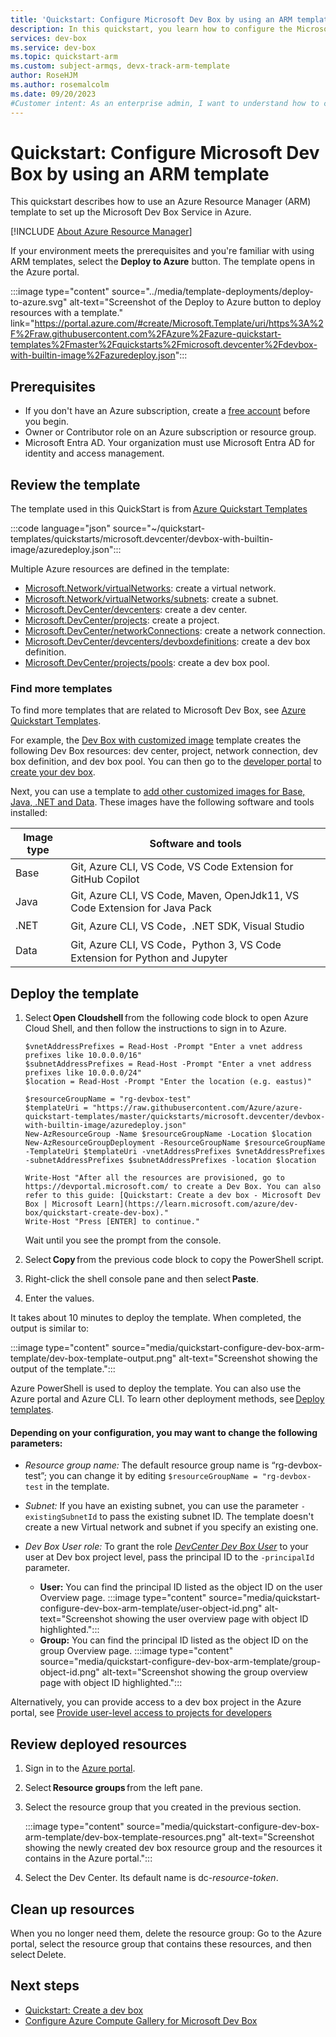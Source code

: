 ```yaml
---
title: 'Quickstart: Configure Microsoft Dev Box by using an ARM template'
description: In this quickstart, you learn how to configure the Microsoft Dev Box service to provide dev box workstations for users by using an ARM template.
services: dev-box
ms.service: dev-box
ms.topic: quickstart-arm
ms.custom: subject-armqs, devx-track-arm-template
author: RoseHJM
ms.author: rosemalcolm
ms.date: 09/20/2023
#Customer intent: As an enterprise admin, I want to understand how to create and configure dev box components with an ARM template so that I can provide dev box projects for my users.
---
```


# Quickstart: Configure Microsoft Dev Box by using an ARM template

This quickstart describes how to use an Azure Resource Manager (ARM) template to set up the Microsoft Dev Box Service in Azure. 

[!INCLUDE [About Azure Resource Manager](../../includes/resource-manager-quickstart-introduction.md)]

If your environment meets the prerequisites and you're familiar with using ARM templates, select the
**Deploy to Azure** button. The template opens in the Azure portal.

:::image type="content" source="../media/template-deployments/deploy-to-azure.svg" alt-text="Screenshot of the Deploy to Azure button to deploy resources with a template." link="https://portal.azure.com/#create/Microsoft.Template/uri/https%3A%2F%2Fraw.githubusercontent.com%2FAzure%2Fazure-quickstart-templates%2Fmaster%2Fquickstarts%2Fmicrosoft.devcenter%2Fdevbox-with-builtin-image%2Fazuredeploy.json":::

## Prerequisites 

- If you don't have an Azure subscription, create a [free account](https://azure.microsoft.com/free/?WT.mc_id=A261C142F) before you begin.
- Owner or Contributor role on an Azure subscription or resource group.
- Microsoft Entra AD. Your organization must use Microsoft Entra AD for identity and access management.

## Review the template 

The template used in this QuickStart is from [Azure Quickstart Templates](/samples/azure/azure-quickstart-templates/devbox-with-builtin-image/)

:::code language="json" source="~/quickstart-templates/quickstarts/microsoft.devcenter/devbox-with-builtin-image/azuredeploy.json":::

Multiple Azure resources are defined in the template: 

- [Microsoft.Network/virtualNetworks](/azure/templates/microsoft.network/virtualnetworks): create a virtual network. 
- [Microsoft.Network/virtualNetworks/subnets](/azure/templates/microsoft.network/virtualnetworks/subnets): create a subnet. 
- [Microsoft.DevCenter/devcenters](/azure/templates/microsoft.devcenter/devcenters): create a dev center.
- [Microsoft.DevCenter/projects](/azure/templates/microsoft.devcenter/projects): create a project.
- [Microsoft.DevCenter/networkConnections](/azure/templates/microsoft.devcenter/networkConnections): create a network connection. 
- [Microsoft.DevCenter/devcenters/devboxdefinitions](/azure/templates/microsoft.devcenter/devcenters/devboxdefinitions): create a dev box definition. 
- [Microsoft.DevCenter/projects/pools](/azure/templates/microsoft.devcenter/projects/pools): create a dev box pool.
 
### Find more templates

To find more templates that are related to Microsoft Dev Box, see [Azure Quickstart Templates](https://github.com/Azure/azure-quickstart-templates/tree/master/quickstarts/microsoft.devcenter).

For example, the [Dev Box with customized image](https://github.com/Azure/azure-quickstart-templates/tree/master/quickstarts/microsoft.devcenter/devbox-with-customized-image) template creates the following Dev Box resources: dev center, project, network connection, dev box definition, and dev box pool. You can then go to the [developer portal](https://aka.ms/devbox-portal) to [create your dev box](quickstart-create-dev-box.md).

Next, you can use a template to [add other customized images for Base, Java, .NET and Data](https://github.com/Azure/azure-quickstart-templates/tree/master/quickstarts/microsoft.devcenter/devbox-with-customized-image#add-other-customized-image-for-base-java-net-and-data). These images have the following software and tools installed:


|Image type  |Software and tools  |
|---------|---------|
|Base     |Git, Azure CLI, VS Code, VS Code Extension for GitHub Copilot |
|Java     |Git, Azure CLI, VS Code, Maven, OpenJdk11, VS Code Extension for Java Pack |
|.NET     |Git, Azure CLI, VS Code，.NET SDK, Visual Studio |
|Data     |Git, Azure CLI, VS Code，Python 3, VS Code Extension for Python and Jupyter |

## Deploy the template 

1. Select **Open Cloudshell** from the following code block to open Azure Cloud Shell, and then follow the instructions to sign in to Azure. 

   ```azurepowershell-interactive
   $vnetAddressPrefixes = Read-Host -Prompt "Enter a vnet address prefixes like 10.0.0.0/16" 
   $subnetAddressPrefixes = Read-Host -Prompt "Enter a vnet address prefixes like 10.0.0.0/24" 
   $location = Read-Host -Prompt "Enter the location (e.g. eastus)" 
   
   $resourceGroupName = "rg-devbox-test" 
   $templateUri = "https://raw.githubusercontent.com/Azure/azure-quickstart-templates/master/quickstarts/microsoft.devcenter/devbox-with-builtin-image/azuredeploy.json" 
   New-AzResourceGroup -Name $resourceGroupName -Location $location 
   New-AzResourceGroupDeployment -ResourceGroupName $resourceGroupName -TemplateUri $templateUri -vnetAddressPrefixes $vnetAddressPrefixes -subnetAddressPrefixes $subnetAddressPrefixes -location $location 

   Write-Host "After all the resources are provisioned, go to https://devportal.microsoft.com/ to create a Dev Box. You can also refer to this guide: [Quickstart: Create a dev box - Microsoft Dev Box | Microsoft Learn](https://learn.microsoft.com/azure/dev-box/quickstart-create-dev-box)." 
   Write-Host "Press [ENTER] to continue." 
   ```

   Wait until you see the prompt from the console.
 
2. Select **Copy** from the previous code block to copy the PowerShell script. 
3. Right-click the shell console pane and then select **Paste**. 
4. Enter the values. 

It takes about 10 minutes to deploy the template. When completed, the output is similar to: 

 :::image type="content" source="media/quickstart-configure-dev-box-arm-template/dev-box-template-output.png" alt-text="Screenshot showing the output of the template.":::

Azure PowerShell is used to deploy the template. You can also use the Azure portal and Azure CLI. To learn other deployment methods, see [Deploy templates](../azure-resource-manager/templates/deploy-portal.md). 

#### Depending on your configuration, you may want to change the following parameters:  

- *Resource group name:* The default resource group name is “rg-devbox-test”; you can change it by editing `$resourceGroupName = "rg-devbox-test` in the template. 

- *Subnet:* If you have an existing subnet, you can use the parameter `-existingSubnetId` to pass the existing subnet ID. The template doesn't create a new Virtual network and subnet if you specify an existing one. 

- *Dev Box User role:* To grant the role [*DevCenter Dev Box User*](how-to-dev-box-user.md) to your user at Dev box project level, pass the principal ID to the `-principalId` parameter. 
   - **User:** You can find the principal ID listed as the object ID on the user Overview page.
     :::image type="content" source="media/quickstart-configure-dev-box-arm-template/user-object-id.png" alt-text="Screenshot showing the user overview page with object ID highlighted."::: 
   - **Group:** You can find the principal ID listed as the object ID on the group Overview page. 
     :::image type="content" source="media/quickstart-configure-dev-box-arm-template/group-object-id.png" alt-text="Screenshot showing the group overview page with object ID highlighted.":::

Alternatively, you can provide access to a dev box project in the Azure portal, see [Provide user-level access to projects for developers](how-to-dev-box-user.md) 
 
## Review deployed resources 

1. Sign in to the [Azure portal](https://portal.azure.com).
2. Select **Resource groups** from the left pane. 
3. Select the resource group that you created in the previous section.  

   :::image type="content" source="media/quickstart-configure-dev-box-arm-template/dev-box-template-resources.png" alt-text="Screenshot showing the newly created dev box resource group and the resources it contains in the Azure portal.":::

1. Select the Dev Center. Its default name is dc-*resource-token*.
 
## Clean up resources 

When you no longer need them, delete the resource group: Go to the Azure portal, select the resource group that contains these resources, and then select Delete. 

 ## Next steps

- [Quickstart: Create a dev box](quickstart-create-dev-box.md)
- [Configure Azure Compute Gallery for Microsoft Dev Box](how-to-configure-azure-compute-gallery.md)

